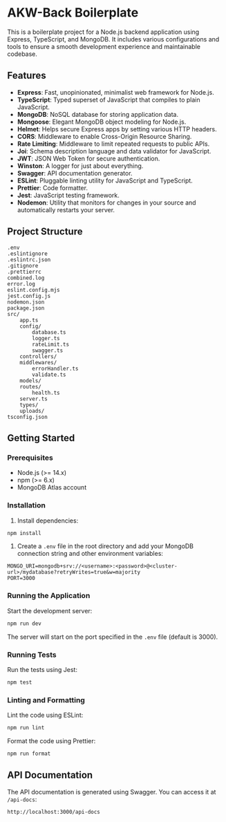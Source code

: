 # AKW-Back Boilerplate

This is a boilerplate project for a Node.js backend application using Express, TypeScript, and MongoDB. It includes various configurations and tools to ensure a smooth development experience and maintainable codebase.

## Features

- **Express**: Fast, unopinionated, minimalist web framework for Node.js.
- **TypeScript**: Typed superset of JavaScript that compiles to plain JavaScript.
- **MongoDB**: NoSQL database for storing application data.
- **Mongoose**: Elegant MongoDB object modeling for Node.js.
- **Helmet**: Helps secure Express apps by setting various HTTP headers.
- **CORS**: Middleware to enable Cross-Origin Resource Sharing.
- **Rate Limiting**: Middleware to limit repeated requests to public APIs.
- **Joi**: Schema description language and data validator for JavaScript.
- **JWT**: JSON Web Token for secure authentication.
- **Winston**: A logger for just about everything.
- **Swagger**: API documentation generator.
- **ESLint**: Pluggable linting utility for JavaScript and TypeScript.
- **Prettier**: Code formatter.
- **Jest**: JavaScript testing framework.
- **Nodemon**: Utility that monitors for changes in your source and automatically restarts your server.

## Project Structure

```
.env
.eslintignore
.eslintrc.json
.gitignore
.prettierrc
combined.log
error.log
eslint.config.mjs
jest.config.js
nodemon.json
package.json
src/
    app.ts
    config/
        database.ts
        logger.ts
        rateLimit.ts
        swagger.ts
    controllers/
    middlewares/
        errorHandler.ts
        validate.ts
    models/
    routes/
        health.ts
    server.ts
    types/
    uploads/
tsconfig.json
```

## Getting Started

### Prerequisites

- Node.js (>= 14.x)
- npm (>= 6.x)
- MongoDB Atlas account

### Installation



1. Install dependencies:
```sh
npm install
```

1. Create a `.env` file in the root directory and add your MongoDB connection string and other environment variables:
```
MONGO_URI=mongodb+srv://<username>:<password>@<cluster-url>/mydatabase?retryWrites=true&w=majority
PORT=3000
```

### Running the Application

Start the development server:
```sh
npm run dev
```
The server will start on the port specified in the `.env` file (default is 3000).

### Running Tests

Run the tests using Jest:
```sh
npm test
```

### Linting and Formatting

Lint the code using ESLint:
```sh
npm run lint
```

Format the code using Prettier:
```sh
npm run format
```

## API Documentation

The API documentation is generated using Swagger. You can access it at `/api-docs`:
```
http://localhost:3000/api-docs
```
